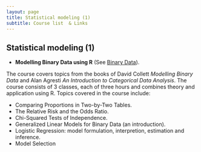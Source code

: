 ```yaml
---
layout: page
title: Statistical modeling (1)
subtitle: Course list  & Links
---
```



Statistical modeling (1)
-----------------------

-   **Modelling Binary Data using R** (See [Binary Data](https://github.com/eR-Biostat/Courses/tree/master/Statistical%20modeling%20(1)/Modelling%20Binary%20Data%20using%20R)).

The course covers topics from the books of David Collett *Modelling Binary Data* and Alan Agresti *An Introduction to Categorical Data Analysis*. The course consists of 3 classes, each of three hours and combines theory and application using R. Topics covered in the course include:

  + Comparing Proportions in Two-by-Two Tables.
  +  The Relative Risk and the Odds Ratio.
  + Chi-Squared Tests of Independence.
  + Generalized Linear Models for Binary Data (an introduction).
  + Logistic Regression: model formulation, interpretion, estimation and inference.
  + Model Selection